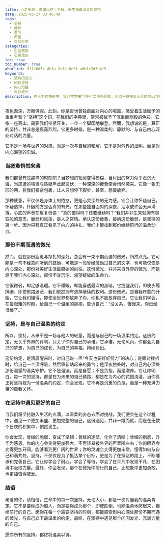 ```yaml
---
title: 心之所向，素履以往：坚持，是生命最温柔的底色
date: 2025-06-27 03:46:49
tags:
  - 坚持
  - 成长
  - 勇气
  - 希望
  - 自我疗愈
categories:
  - 生活感悟
  - 心灵成长
toc: true
toc_number: true
abbrlink: 8f7e6d5c-4b3a-2c1d-0e9f-a0b1c2d3e4f5
keywords:
  - 坚持的意义
  - 如何坚持
  - 内心力量
  - 自我成长
description: 在人生的旅途中，我们常常被“坚持”二字所困扰，它似乎意味着无尽的付出与挣扎。然而，真正的坚持，并非咬牙硬撑，而是一种温柔的自我对话，一份对内心深处渴望的忠诚。本文将带你走进坚持的温柔世界，感受它如何成为我们生命中最坚韧也最治愈的力量。
---
```


夜色渐深，万籁俱寂。此刻，你是否也曾独自面对内心的喧嚣，感受着生活赋予的重重考验？“坚持”这个词，在我们的字典里，常常被赋予了沉重而刚毅的色彩，它像一座高山，需要我们咬紧牙关，一步一个脚印地攀登。然而，我想说的是，真正的坚持，并非总是轰轰烈烈，它更多时候，是一种温柔的、静默的、与自己内心深处对话的力量。

它不是一场与世界的对抗，而是一次与自我的和解。它不是对外界的证明，而是对内心渴望的忠诚。

### 当疲惫悄然来袭

我们都曾有过那样的时刻吧？当梦想的轮廓变得模糊，当付出的努力似乎石沉大海，当周遭的喧嚣与质疑声此起彼伏，一种深深的疲惫便会悄然袭来。它像一张无形的网，将我们紧紧包裹，让人只想停下脚步，甚至，想要放弃。

那种疲惫，不仅仅是身体上的倦怠，更是心灵深处的无力感。它会让你怀疑自己，怀疑选择，怀疑前方是否真的有光。在那些独自面对的深夜，泪水或许会无声滑落，心底的声音在反复低语：“真的值得吗？还要继续吗？”我们并非生来就拥有钢铁般的意志，脆弱和动摇，是人之常情。承认这份疲惫，接纳这份脆弱，是坚持的第一步。因为只有真正看见了内心的挣扎，我们才能找到那份继续前行的温柔动力。

### 那份不期而遇的微光

然而，就在那份疲惫与挣扎的深处，总会有一束不期而遇的微光，悄然点亮。它可能是一句不经意间听到的鼓励，可能是一段曾经激励过自己的文字，也可能仅仅是内心深处，那份对美好生活最原始的向往。这份微光，并非来自外界的强光，而是源于我们内心深处，那份不甘沉沦、渴望绽放的生命力。

它很微弱，却足够温暖。它不耀眼，却能穿透最深的黑暗。它提醒我们，即使步履蹒跚，即使前路迷茫，我们依然拥有选择继续的权利。这份微光，是自我疗愈的开始，它让我们懂得，即使全世界都放弃了你，你也不能放弃自己。它让我们学会，在最艰难的时刻，给自己一个温柔的拥抱，告诉自己：“没关系，慢慢来，你已经很棒了。”

### 坚持，是与自己温柔的约定

所以，坚持，从来不是一场与他人的较量，而是与自己的一场温柔约定。这份约定，无关乎外界的评判，只关乎你对自己的承诺。它承诺，无论风雨，你都会为自己的梦想，为自己的成长，为自己的幸福，持续付出。

这份约定，是清晨醒来时，对自己说一声“今天也要好好努力”的决心；是面对挫折时，给自己一个深呼吸，然后重新站起来的勇气；是深夜独处时，对自己内心深处那份渴望的温柔守护。它不是强迫，而是自愿；不是负担，而是滋养。它让你明白，每一次的坚持，都是在为未来的自己铺路，都是在为内心的花园浇灌。当你真正将坚持视为一份温柔的约定，你会发现，它不再是沉重的负担，而是一种充满力量的自我关怀。

### 在坚持中遇见更好的自己

当我们将坚持融入生活的点滴，以温柔的姿态去面对挑战，我们便会在这个过程中，遇见一个更加丰盛、更加完整的自己。这份遇见，并非一蹴而就，而是在无数个日夜的积累中，悄然发生。

你会发现，曾经的脆弱，变成了坚韧；曾经的迷茫，化作了清晰；曾经的抱怨，升华为感恩。你的内心会变得更加强大，不再轻易被外界的声音所左右；你的眼界会变得更加开阔，能够看到更广阔的世界；你的灵魂会变得更加丰盈，懂得如何与自己和谐共处。坚持，不仅仅是为了抵达某个目标，更是为了在抵达的路上，不断雕琢和完善自己。它让你学会了耐心，学会了等待，学会了在平凡中发现不凡，在困境中汲取力量。最终，你会发现，那个在微光中前行的自己，比想象中更加勇敢，也更加值得被爱。

### 结语

亲爱的你，请相信，生命中的每一次坚持，无论大小，都是一次对自我的温柔肯定。它不是要你成为超人，而是要你成为那个，即使跌倒，也能温柔地爬起来，继续前行的自己。愿你在每一个需要坚持的时刻，都能感受到内心深处那份不期而遇的微光，与自己立下最温柔的约定，最终，在坚持中遇见那个闪闪发光、充满力量的自己。

愿你所有的坚持，都终将温柔以待。